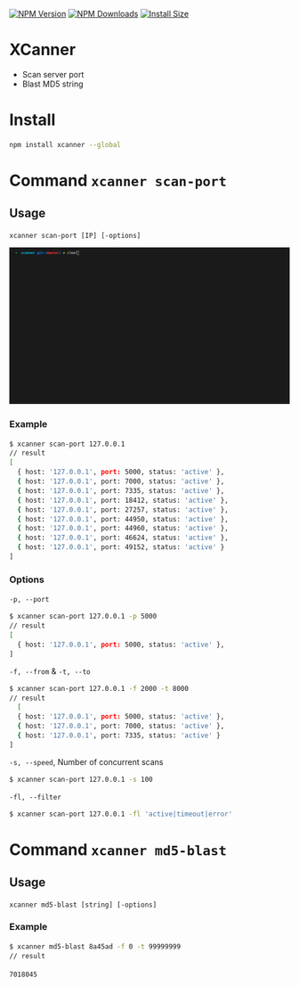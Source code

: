 
[![NPM Version](http://img.shields.io/npm/v/xcanner.svg?style=flat)](https://www.npmjs.org/package/xcanner)
[![NPM Downloads](https://img.shields.io/npm/dm/xcanner.svg?style=flat)](https://npmcharts.com/compare/xcanner?minimal=true)
[![Install Size](https://packagephobia.now.sh/badge?p=xcanner)](https://packagephobia.now.sh/result?p=xcanner)
# XCanner
- Scan server port
- Blast MD5 string 


# Install
```sh
npm install xcanner --global
```

# Command `xcanner scan-port`
## Usage
`xcanner scan-port [IP] [-options]`

![image info](./imgs/capture_scan_port.gif)

### Example
```sh
$ xcanner scan-port 127.0.0.1 
// result 
[
  { host: '127.0.0.1', port: 5000, status: 'active' },
  { host: '127.0.0.1', port: 7000, status: 'active' },
  { host: '127.0.0.1', port: 7335, status: 'active' },
  { host: '127.0.0.1', port: 18412, status: 'active' },
  { host: '127.0.0.1', port: 27257, status: 'active' },
  { host: '127.0.0.1', port: 44950, status: 'active' },
  { host: '127.0.0.1', port: 44960, status: 'active' },
  { host: '127.0.0.1', port: 46624, status: 'active' },
  { host: '127.0.0.1', port: 49152, status: 'active' }
]

```

### Options


`-p, --port`
```sh
$ xcanner scan-port 127.0.0.1 -p 5000
// result 
[
  { host: '127.0.0.1', port: 5000, status: 'active' },
]

```

`-f, --from` & `-t, --to`
```sh
$ xcanner scan-port 127.0.0.1 -f 2000 -t 8000
// result 
  [
  { host: '127.0.0.1', port: 5000, status: 'active' },
  { host: '127.0.0.1', port: 7000, status: 'active' },
  { host: '127.0.0.1', port: 7335, status: 'active' }
]
```

`-s, --speed`, Number of concurrent scans

```sh
$ xcanner scan-port 127.0.0.1 -s 100

```

`-fl, --filter`

```sh
$ xcanner scan-port 127.0.0.1 -fl 'active|timeout|error'

```

# Command `xcanner md5-blast`
## Usage
`xcanner md5-blast [string] [-options]`
### Example
```sh
$ xcanner md5-blast 8a45ad -f 0 -t 99999999
// result 

7018045

```
